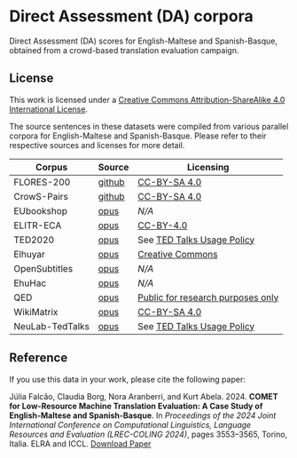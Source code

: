 # Direct Assessment (DA) corpora

Direct Assessment (DA) scores for English-Maltese and Spanish-Basque, obtained from a crowd-based translation evaluation campaign.


## License

This work is licensed under a [Creative Commons Attribution-ShareAlike 4.0 International License](https://creativecommons.org/licenses/by-sa/4.0/).

The source sentences in these datasets were compiled from various parallel corpora for English-Maltese and Spanish-Basque. Please refer to their respective sources and licenses for more detail.

| **Corpus**      | **Source** | **Licensing**                     |
|-----------------|------------|-----------------------------------|
| FLORES-200      | [github](https://github.com/facebookresearch/flores/blob/main/flores200) | [CC-BY-SA 4.0](https://github.com/facebookresearch/flores?tab=readme-ov-file#licenses)                      |
| CrowS-Pairs     | [github](https://github.com/nyu-mll/crows-pairs) | [CC-BY-SA 4.0](https://github.com/nyu-mll/crows-pairs?tab=readme-ov-file#license)                      |
| EUbookshop      | [opus](https://opus.nlpl.eu/EUbookshop/en&mt/v2/EUbookshop) | _N/A_                               |
| ELITR-ECA       | [opus](https://opus.nlpl.eu/ELITR-ECA/en&mt/v1/ELITR-ECA) | [CC-BY-4.0](https://opus.nlpl.eu/ELITR-ECA/en&mt/v1/ELITR-ECA)                         |
| TED2020         | [opus](https://opus.nlpl.eu/TED2020/en&mt/v1/TED2020) | See [TED Talks Usage Policy](https://www.ted.com/about/our-organization/our-policies-terms/ted-talks-usage-policy)            |
| Elhuyar         | [opus](https://opus.nlpl.eu/Elhuyar/es&eu/v1/Elhuyar) | [Creative Commons](https://opus.nlpl.eu/Elhuyar/es&eu/v1/Elhuyar)              |
| OpenSubtitles   | [opus](https://opus.nlpl.eu/OpenSubtitles/es&eu/v2018/OpenSubtitles) | _N/A_                               |
| EhuHac          | [opus](https://opus.nlpl.eu/EhuHac/es&eu/v1/EhuHac) | _N/A_                               |
| QED             | [opus](https://opus.nlpl.eu/QED/es&eu/v2.0a/QED) | [Public for research purposes only](https://opus.nlpl.eu/QED/es&eu/v2.0a/QED) |
| WikiMatrix      | [opus](https://opus.nlpl.eu/WikiMatrix/es&eu/v1/WikiMatrix) | [CC-BY-SA 4.0](https://opus.nlpl.eu/WikiMatrix/es&eu/v1/WikiMatrix)                      |
| NeuLab-TedTalks | [opus](https://opus.nlpl.eu/NeuLab-TedTalks/es&eu/v1/NeuLab-TedTalks) | See [TED Talks Usage Policy](https://www.ted.com/about/our-organization/our-policies-terms/ted-talks-usage-policy)              |

## Reference

If you use this data in your work, please cite the following paper:

Júlia Falcão, Claudia Borg, Nora Aranberri, and Kurt Abela. 2024. **COMET for Low-Resource Machine Translation Evaluation: A Case Study of English-Maltese and Spanish-Basque**. In _Proceedings of the 2024 Joint International Conference on Computational Linguistics, Language Resources and Evaluation (LREC-COLING 2024)_, pages 3553–3565, Torino, Italia. ELRA and ICCL. [Download Paper](https://aclanthology.org/2024.lrec-main.315/)



